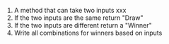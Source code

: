 1. A method that can take two inputs  xxx
2. If the two inputs are the same return "Draw"
3. If the two inputs are different return a "Winner"
4. Write all combinations for winners based on inputs 